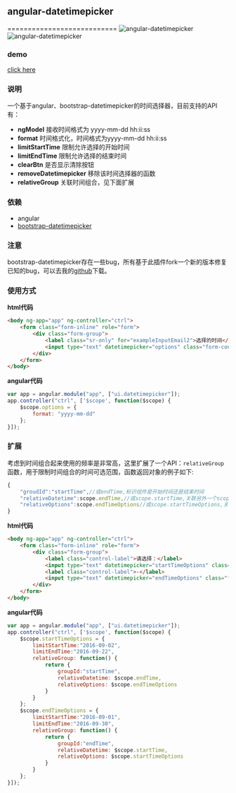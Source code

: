 ## angular-datetimepicker
===========================
![angular-datetimepicker](https://github.com/linjinying/angular-components/blob/master/angular-datetimepicker/screenshot.png)  
![angular-datetimepicker](https://github.com/linjinying/angular-components/blob/master/angular-datetimepicker/screenshot2.png)  
### demo
[click here](http://www.w3cin.com/demo/angular-components/angular-datetimepicker/)
### 说明
一个基于angular、bootstrap-datetimepicker的时间选择器，目前支持的API有：  
- **ngModel** 接收时间格式为 yyyy-mm-dd hh:ii:ss  
- **format** 时间格式化，时间格式为yyyy-mm-dd hh:ii:ss  
- **limitStartTime** 限制允许选择的开始时间  
- **limitEndTime** 限制允许选择的结束时间  
- **clearBtn** 是否显示清除按钮  
- **removeDatetimepicker** 移除该时间选择器的函数
- **relativeGroup** 关联时间组合，见下面扩展

### 依赖

- angular
- [bootstrap-datetimepicker](https://github.com/linjinying/bootstrap-datetimepicker)

### 注意

bootstrap-datetimepicker存在一些bug，所有基于此插件fork一个新的版本修复已知的bug，可以去我的[github](https://github.com/linjinying/bootstrap-datetimepicker)下载。

### 使用方式  

**html代码**  
```html
<body ng-app="app" ng-controller="ctrl">
    <form class="form-inline" role="form">
        <div class="form-group">
            <label class="sr-only" for="exampleInputEmail2">选择的时间</label>
            <input type="text" datetimepicker="options" class="form-control" name="date" ng-model="date" placeholder="请输入时间" required readonly="readonly" />
        </div>
    </form>
</body>
```

**angular代码**
```javascript 
var app = angular.module("app", ["ui.datetimepicker"]);
app.controller("ctrl", ['$scope', function($scope) {
    $scope.options = {
        format: "yyyy-mm-dd"
    };
}]);
```

### 扩展
考虑到时间组合起来使用的频率是非常高，这里扩展了一个API：`relativeGroup`函数，用于限制时间组合的时间可选范围，函数返回对象的例子如下:  
```javascript
{
	"groudId":"startTime",//或endTime,标识组件是开始时间还是结束时间
	"relativeDatetime":scope.endTime,//或scope.startTime,关联另外一个scope
	"relativeOptions":scope.endTimeOptions//或scope.startTimeOptions,关联另外一个配置项目
}
```
**html代码**  
```html
<body ng-app="app" ng-controller="ctrl">
    <form class="form-inline" role="form">
        <div class="form-group">
            <label class="control-label">请选择：</label>
            <input type="text" datetimepicker="startTimeOptions" class="form-control" name="startTime" ng-model="startTime" placeholder="请输入开始时间" required readonly="readonly" />
            <label class="control-label">-</label>
            <input type="text" datetimepicker="endTimeOptions" class="form-control" name="endTime" ng-model="endTime" placeholder="请输入结束时间" required readonly="readonly" />
        </div>
    </form>
</body>
```

**angular代码**
```javascript 
var app = angular.module("app", ["ui.datetimepicker"]);
app.controller("ctrl", ['$scope', function($scope) {
    $scope.startTimeOptions = {
        limitStartTime:"2016-09-02",
        limitEndTime:"2016-09-22",
        relativeGroup: function() {
            return {
                groupId:"startTime",
                relativeDatetime: $scope.endTime,
                relativeOptions: $scope.endTimeOptions
            }
        }
    };
    $scope.endTimeOptions = {
        limitStartTime:"2016-09-01",
        limitEndTime:"2016-09-30",
        relativeGroup: function() {
            return {
                groupId:"endTime",
                relativeDatetime: $scope.startTime,
                relativeOptions: $scope.startTimeOptions
            }
        }
    };
}]);
```